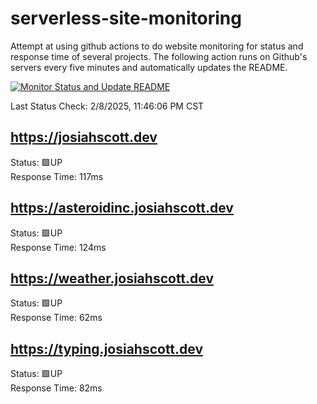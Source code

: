 # serverless-site-monitoring
Attempt at using github actions to do website monitoring for status and response time of several projects. The following action runs on Github's servers every five minutes and automatically updates the README.  

[![Monitor Status and Update README](https://github.com/JosiahSco/serverless-site-monitoring/actions/workflows/monitor.yaml/badge.svg)](https://github.com/JosiahSco/serverless-site-monitoring/actions/workflows/monitor.yaml)

Last Status Check: 2/8/2025, 11:46:06 PM CST

## https://josiahscott.dev
Status: 🟩UP  
Response Time: 117ms

## https://asteroidinc.josiahscott.dev
Status: 🟩UP  
Response Time: 124ms

## https://weather.josiahscott.dev
Status: 🟩UP  
Response Time: 62ms

## https://typing.josiahscott.dev
Status: 🟩UP  
Response Time: 82ms


